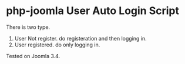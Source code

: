 # php-joomla User Auto Login Script

There is two type. 

1) User Not register. do registeration and then logging in. 
2) User registered. do only logging in. 



Tested on Joomla 3.4.
